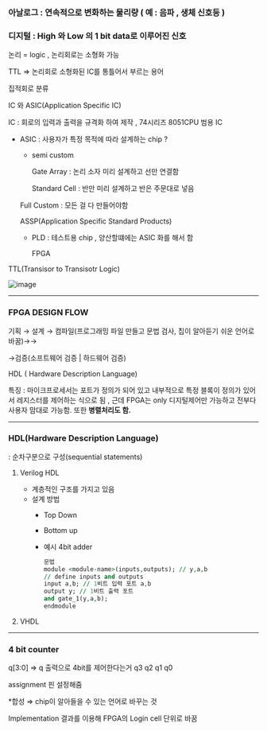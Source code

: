 ### 아날로그 : 연속적으로 변화하는 물리량 ( 예 : 음파 , 생체 신호등 )

### 디지털 : High 와 Low 의 1 bit data로 이루어진 신호

논리 = logic  , 논리회로는 소형화 가능

TTL ⇒ 논리회로 소형화된 IC를 통틀어서 부르는 용어

집적회로 분류

IC 와 ASIC(Application Specific IC)

IC : 회로의 입력과 출력을 규격화 하여 제작 , 74시리즈  8051CPU 범용 IC

- ASIC : 사용자가 특정 목적에 따라 설계하는 chip ?
    - semi custom
        
        Gate Array : 논리 소자 미리 설계하고 선만 연결함
        
        Standard Cell : 반만 미리 설계하고 반은 주문대로 넣음
        
    
    Full Custom : 모든 걸 다 만들어야함
    
    ASSP(Application Specific Standard Products) 
    
    - PLD : 테스트용 chip , 양산할떄에는 ASIC 화를 해서 함
        
        FPGA
        

TTL(Transisor to Transisotr Logic) 

![image](https://user-images.githubusercontent.com/80656700/223954452-eecf099d-ca5f-4c9a-8fdb-97e08e9d7e3c.png)

---

### FPGA DESIGN FLOW

기획 → 설계 → 컴파일(프로그래밍 파일 만들고 문법 검사, 칩이 알아듣기 쉬운 언어로 바꿈)→→

→검증(소프트웨어 검증 | 하드웨어 검증)

HDL ( Hardware Description Language) 

특징 : 마이크프로세서는 포트가 정의가 되어 있고 내부적으로 특정 블록이 정의가 있어서 레지스터를 제어하는 식으로 됨 , 근데 FPGA는 only 디지털제어만 가능하고 전부다 사용자 맘대로 가능함. 또한 **병렬처리도 함.**

---

### HDL(Hardware Description Language)

: 순차구분으로 구성(sequential statements)

1. Verilog HDL
    - 계층적인 구조를 가지고 있음
    - 설계 방법
        - Top Down
        - Bottom up
        - 예시 4bit adder
            
            ```vhdl
            문법
            module <module-name>(inputs,outputs); // y,a,b
            // define inputs and outputs
            input a,b; // 1비트 입력 포트 a,b
            output y; // 1비트 출력 포트
            and gate_1(y,a,b);
            endmodule
            ```
            
2. VHDL

---

### 4 bit counter

q[3:0] ⇒ q 출력으로 4bit를 제어한다는거 q3 q2 q1 q0

assignment 핀 설정해줌

*합성 ⇒ chip이 알아들을 수 있는 언어로 바꾸는 것

Implementation 결과를 이용해 FPGA의 Login cell 단위로 바꿈
